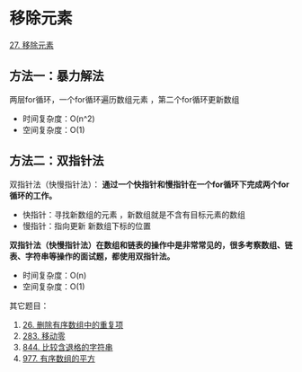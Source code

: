 # 移除元素

[27. 移除元素](https://leetcode.cn/problems/remove-element/)

## 方法一：暴力解法

两层for循环，一个for循环遍历数组元素 ，第二个for循环更新数组

- 时间复杂度：O(n^2)
- 空间复杂度：O(1)

## 方法二：双指针法

双指针法（快慢指针法）： **通过一个快指针和慢指针在一个for循环下完成两个for循环的工作。**

- 快指针：寻找新数组的元素 ，新数组就是不含有目标元素的数组
- 慢指针：指向更新 新数组下标的位置

**双指针法（快慢指针法）在数组和链表的操作中是非常常见的，很多考察数组、链表、字符串等操作的面试题，都使用双指针法。**

- 时间复杂度：O(n)
- 空间复杂度：O(1)

其它题目：

1. [26. 删除有序数组中的重复项](https://leetcode.cn/problems/remove-duplicates-from-sorted-array/)
2. [283. 移动零](https://leetcode.cn/problems/move-zeroes/)
3. [844. 比较含退格的字符串](https://leetcode.cn/problems/backspace-string-compare/)
4. [977. 有序数组的平方](https://leetcode.cn/problems/squares-of-a-sorted-array/)


